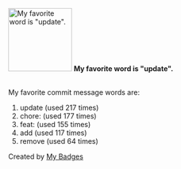 <img src="https://my-badges.github.io/my-badges/favorite-word.png" alt="My favorite word is &quot;update&quot;." title="My favorite word is &quot;update&quot;." width="128">
<strong>My favorite word is &quot;update&quot;.</strong>
<br><br>

My favorite commit message words are:

1. update (used 217 times)
2. chore: (used 177 times)
3. feat: (used 155 times)
4. add (used 117 times)
5. remove (used 64 times)


Created by <a href="https://github.com/my-badges/my-badges">My Badges</a>